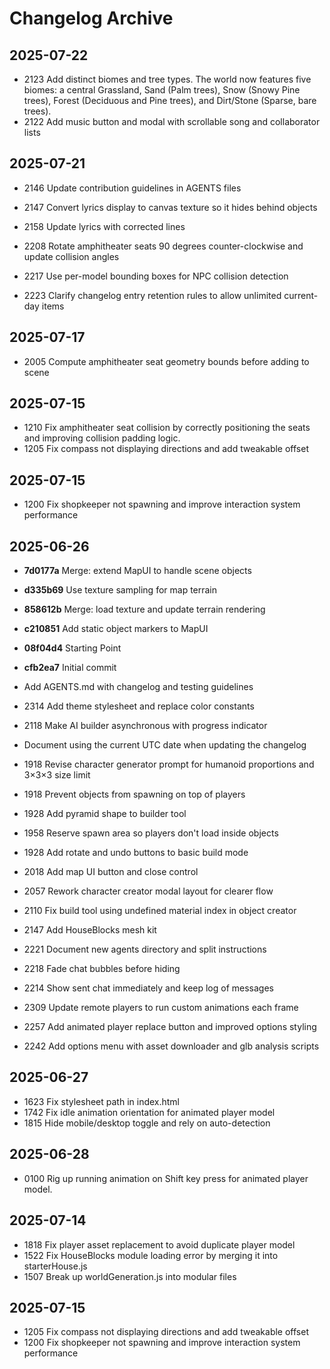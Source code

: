 # Changelog Archive

## 2025-07-22
- 2123 Add distinct biomes and tree types. The world now features five biomes: a central Grassland, Sand (Palm trees), Snow (Snowy Pine trees), Forest (Deciduous and Pine trees), and Dirt/Stone (Sparse, bare trees).
- 2122 Add music button and modal with scrollable song and collaborator lists

## 2025-07-21
- 2146 Update contribution guidelines in AGENTS files

- 2147 Convert lyrics display to canvas texture so it hides behind objects
- 2158 Update lyrics with corrected lines
- 2208 Rotate amphitheater seats 90 degrees counter-clockwise and update collision angles
- 2217 Use per-model bounding boxes for NPC collision detection
- 2223 Clarify changelog entry retention rules to allow unlimited current-day items

## 2025-07-17
- 2005 Compute amphitheater seat geometry bounds before adding to scene

## 2025-07-15
- 1210 Fix amphitheater seat collision by correctly positioning the seats and improving collision padding logic.
- 1205 Fix compass not displaying directions and add tweakable offset

## 2025-07-15
- 1200 Fix shopkeeper not spawning and improve interaction system performance

## 2025-06-26
- **7d0177a** Merge: extend MapUI to handle scene objects
- **d335b69** Use texture sampling for map terrain
- **858612b** Merge: load texture and update terrain rendering
- **c210851** Add static object markers to MapUI
- **08f04d4** Starting Point
- **cfb2ea7** Initial commit
- Add AGENTS.md with changelog and testing guidelines
- 2314 Add theme stylesheet and replace color constants

- 2118 Make AI builder asynchronous with progress indicator
- Document using the current UTC date when updating the changelog
- 1918 Revise character generator prompt for humanoid proportions and 3×3×3 size limit
- 1918 Prevent objects from spawning on top of players
- 1928 Add pyramid shape to builder tool

- 1958 Reserve spawn area so players don't load inside objects
- 1928 Add rotate and undo buttons to basic build mode
- 2018 Add map UI button and close control
- 2057 Rework character creator modal layout for clearer flow
- 2110 Fix build tool using undefined material index in object creator
- 2147 Add HouseBlocks mesh kit


- 2221 Document new agents directory and split instructions
- 2218 Fade chat bubbles before hiding
- 2214 Show sent chat immediately and keep log of messages
- 2309 Update remote players to run custom animations each frame
- 2257 Add animated player replace button and improved options styling
- 2242 Add options menu with asset downloader and glb analysis scripts

## 2025-06-27
- 1623 Fix stylesheet path in index.html
- 1742 Fix idle animation orientation for animated player model
- 1815 Hide mobile/desktop toggle and rely on auto-detection

## 2025-06-28
- 0100 Rig up running animation on Shift key press for animated player model.

## 2025-07-14
- 1818 Fix player asset replacement to avoid duplicate player model
- 1522 Fix HouseBlocks module loading error by merging it into starterHouse.js
- 1507 Break up worldGeneration.js into modular files

## 2025-07-15
- 1205 Fix compass not displaying directions and add tweakable offset
- 1200 Fix shopkeeper not spawning and improve interaction system performance
